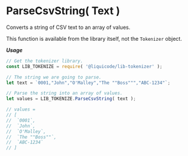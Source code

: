 # ParseCsvString( Text )

Converts a string of CSV text to an array of values.

This function is available from the library itself, not the `Tokenizer` object.


**_Usage_**

```javascript
// Get the tokenizer library.
const LIB_TOKENIZE = require( '@liquicode/lib-tokenizer' );

// The string we are going to parse.
let text = `0001,"John","O'Malley","The ""Boss""","ABC-1234"`;

// Parse the string into an array of values.
let values = LIB_TOKENIZE.ParseCsvString( text );

// values =
// [
// 	`0001`,
// 	`John`,
// 	`O'Malley`,
// 	`The ""Boss""`,
// 	`ABC-1234`
// ]
```
